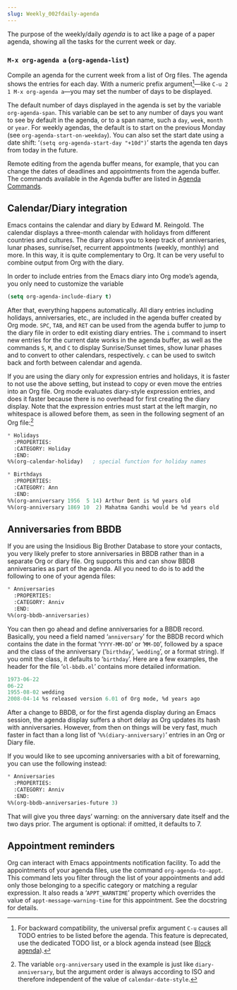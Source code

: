 ```yaml
---
slug: Weekly_002fdaily-agenda
---
```


The purpose of the weekly/daily *agenda* is to act like a page of a paper agenda, showing all the tasks for the current week or day.

### `M-x org-agenda a` (`org-agenda-list`)

Compile an agenda for the current week from a list of Org files. The agenda shows the entries for each day. With a numeric prefix argument[^1]—like `C-u 2 1 M-x org-agenda a`—you may set the number of days to be displayed.

The default number of days displayed in the agenda is set by the variable `org-agenda-span`. This variable can be set to any number of days you want to see by default in the agenda, or to a span name, such a `day`, `week`, `month` or `year`. For weekly agendas, the default is to start on the previous Monday (see `org-agenda-start-on-weekday`). You can also set the start date using a date shift: ‘`(setq org-agenda-start-day "+10d")`’ starts the agenda ten days from today in the future.

Remote editing from the agenda buffer means, for example, that you can change the dates of deadlines and appointments from the agenda buffer. The commands available in the Agenda buffer are listed in [Agenda Commands](Agenda-Commands).

## Calendar/Diary integration

Emacs contains the calendar and diary by Edward M. Reingold. The calendar displays a three-month calendar with holidays from different countries and cultures. The diary allows you to keep track of anniversaries, lunar phases, sunrise/set, recurrent appointments (weekly, monthly) and more. In this way, it is quite complementary to Org. It can be very useful to combine output from Org with the diary.

In order to include entries from the Emacs diary into Org mode’s agenda, you only need to customize the variable

```lisp
(setq org-agenda-include-diary t)
```

After that, everything happens automatically. All diary entries including holidays, anniversaries, etc., are included in the agenda buffer created by Org mode. `SPC`, `TAB`, and `RET` can be used from the agenda buffer to jump to the diary file in order to edit existing diary entries. The `i` command to insert new entries for the current date works in the agenda buffer, as well as the commands `S`, `M`, and `C` to display Sunrise/Sunset times, show lunar phases and to convert to other calendars, respectively. `c` can be used to switch back and forth between calendar and agenda.

If you are using the diary only for expression entries and holidays, it is faster to not use the above setting, but instead to copy or even move the entries into an Org file. Org mode evaluates diary-style expression entries, and does it faster because there is no overhead for first creating the diary display. Note that the expression entries must start at the left margin, no whitespace is allowed before them, as seen in the following segment of an Org file:[^2]

```lisp
* Holidays
  :PROPERTIES:
  :CATEGORY: Holiday
  :END:
%%(org-calendar-holiday)   ; special function for holiday names

* Birthdays
  :PROPERTIES:
  :CATEGORY: Ann
  :END:
%%(org-anniversary 1956  5 14) Arthur Dent is %d years old
%%(org-anniversary 1869 10  2) Mahatma Gandhi would be %d years old
```

## Anniversaries from BBDB

If you are using the Insidious Big Brother Database to store your contacts, you very likely prefer to store anniversaries in BBDB rather than in a separate Org or diary file. Org supports this and can show BBDB anniversaries as part of the agenda. All you need to do is to add the following to one of your agenda files:

```lisp
* Anniversaries
  :PROPERTIES:
  :CATEGORY: Anniv
  :END:
%%(org-bbdb-anniversaries)
```

You can then go ahead and define anniversaries for a BBDB record. Basically, you need a field named ‘`anniversary`’ for the BBDB record which contains the date in the format ‘`YYYY-MM-DD`’ or ‘`MM-DD`’, followed by a space and the class of the anniversary (‘`birthday`’, ‘`wedding`’, or a format string). If you omit the class, it defaults to ‘`birthday`’. Here are a few examples, the header for the file ‘`ol-bbdb.el`’ contains more detailed information.

```lisp
1973-06-22
06-22
1955-08-02 wedding
2008-04-14 %s released version 6.01 of Org mode, %d years ago
```

After a change to BBDB, or for the first agenda display during an Emacs session, the agenda display suffers a short delay as Org updates its hash with anniversaries. However, from then on things will be very fast, much faster in fact than a long list of ‘`%%(diary-anniversary)`’ entries in an Org or Diary file.

If you would like to see upcoming anniversaries with a bit of forewarning, you can use the following instead:

```lisp
* Anniversaries
  :PROPERTIES:
  :CATEGORY: Anniv
  :END:
%%(org-bbdb-anniversaries-future 3)
```

That will give you three days’ warning: on the anniversary date itself and the two days prior. The argument is optional: if omitted, it defaults to 7.

## Appointment reminders

Org can interact with Emacs appointments notification facility. To add the appointments of your agenda files, use the command `org-agenda-to-appt`. This command lets you filter through the list of your appointments and add only those belonging to a specific category or matching a regular expression. It also reads a ‘`APPT_WARNTIME`’ property which overrides the value of `appt-message-warning-time` for this appointment. See the docstring for details.

[^1]: For backward compatibility, the universal prefix argument `C-u` causes all TODO entries to be listed before the agenda. This feature is deprecated, use the dedicated TODO list, or a block agenda instead (see [Block agenda](Block-agenda)).

[^2]: The variable `org-anniversary` used in the example is just like `diary-anniversary`, but the argument order is always according to ISO and therefore independent of the value of `calendar-date-style`.
